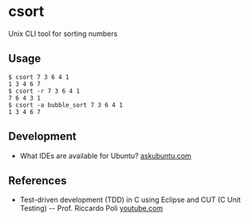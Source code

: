 # csort
Unix CLI tool for sorting numbers

## Usage
```
$ csort 7 3 6 4 1
1 3 4 6 7
$ csort -r 7 3 6 4 1
7 6 4 3 1
$ csort -a bubble_sort 7 3 6 4 1
1 3 4 6 7
```

## Development
- What IDEs are available for Ubuntu? [askubuntu.com](https://askubuntu.com/questions/48299/what-ides-are-available-for-ubuntu)

## References
- Test-driven development (TDD) in C using Eclipse and CUT (C Unit Testing) -- Prof. Riccardo Poli [youtube.com](https://www.youtube.com/watch?v=y-tBjj9OmdI)
